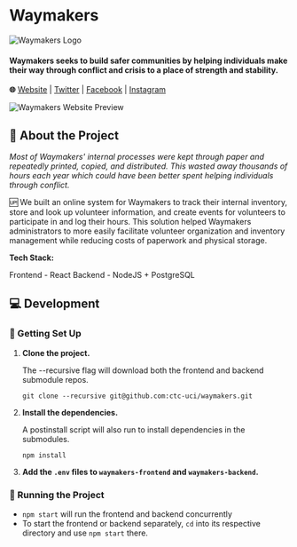 
# Waymakers
![Waymakers Logo](https://media-exp1.licdn.com/dms/image/C4E1BAQFYOCQ-2SCftw/company-background_10000/0/1521837604390?e=2159024400&v=beta&t=1JHqCVw9FztoFSgZ8YC2AHKpCjSl4z_yCOTyqSuAFn0)
#### Waymakers seeks to build safer communities by helping individuals make their way through conflict and crisis to a place of strength and stability.

**🌐** [Website](https://waymakersoc.org) | [Twitter](https://twitter.com/WaymakersOC) | [Facebook](https://www.facebook.com/WaymakersOC/) | [Instagram](https://www.instagram.com/WaymakersOC)


![Waymakers Website Preview](https://i.imgur.com/BNwFMsO.png)


## 🔎 About the Project

*Most of Waymakers' internal processes were kept through paper and repeatedly printed, copied, and distributed. This wasted away thousands of hours each year which could have been better spent helping individuals through conflict.*


🆙 We built an online system for Waymakers to track their internal inventory, store and look up volunteer information, and create events for volunteers to participate in and log their hours. This solution helped Waymakers administrators to more easily facilitate volunteer organization and inventory management while reducing costs of paperwork and physical storage.


**Tech Stack:**

Frontend - React
Backend - NodeJS + PostgreSQL

## 💻 Development 

### 🔨 Getting Set Up

1. **Clone the project.**
	
	The --recursive flag will download both the frontend and backend submodule repos.
	
	`git clone --recursive git@github.com:ctc-uci/waymakers.git`

2. **Install the dependencies.**

	A postinstall script will also run to install dependencies in the submodules.

	`npm install`
	
3. **Add the `.env` files to `waymakers-frontend` and `waymakers-backend`.**

### 💨 Running the Project

- `npm start` will run the frontend and backend concurrently
- To start the frontend or backend separately, `cd` into its respective directory and use `npm start` there.